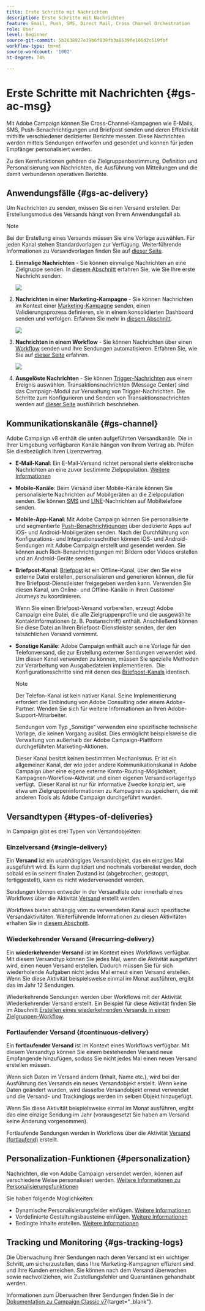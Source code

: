 ```yaml
---
title: Erste Schritte mit Nachrichten
description: Erste Schritte mit Nachrichten
feature: Email, Push, SMS, Direct Mail, Cross Channel Orchestration
role: User
level: Beginner
source-git-commit: 5b2638927e39b6f839fb3a8639fe106d2c519fbf
workflow-type: tm+mt
source-wordcount: '1002'
ht-degree: 74%

---
```


# Erste Schritte mit Nachrichten {#gs-ac-msg}

Mit Adobe Campaign können Sie Cross-Channel-Kampagnen wie E-Mails, SMS, Push-Benachrichtigungen und Briefpost senden und deren Effektivität mithilfe verschiedener dedizierter Berichte messen. Diese Nachrichten werden mittels Sendungen entworfen und gesendet und können für jeden Empfänger personalisiert werden.

Zu den Kernfunktionen gehören die Zielgruppenbestimmung, Definition und Personalisierung von Nachrichten, die Ausführung von Mitteilungen und die damit verbundenen operativen Berichte.

## Anwendungsfälle {#gs-ac-delivery}

Um Nachrichten zu senden, müssen Sie einen Versand erstellen. Der Erstellungsmodus des Versands hängt von Ihrem Anwendungsfall ab.

>[!NOTE]
>
>Bei der Erstellung eines Versands müssen Sie eine Vorlage auswählen. Für jeden Kanal stehen Standardvorlagen zur Verfügung. Weiterführende Informationen zu Versandvorlagen finden Sie auf [dieser Seite](../send/create-templates.md).

1. **Einmalige Nachrichten** - Sie können einmalige Nachrichten an eine Zielgruppe senden. In [diesem Abschnitt](create-message.md) erfahren Sie, wie Sie Ihre erste Nachricht senden.

   ![](assets/send-email.png)

1. **Nachrichten in einer Marketing-Kampagne** - Sie können Nachrichten im Kontext einer [Marketing-Kampagne](campaigns.md) senden, einen Validierungsprozess definieren, sie in einem konsolidierten Dashboard senden und verfolgen. Erfahren Sie mehr in [diesem Abschnitt](../../automation/campaigns/marketing-campaign-deliveries.md).

   ![](assets/deliveries-in-a-campaign.png)

1. **Nachrichten in einem Workflow** - Sie können Nachrichten über einen [Workflow](../config/workflows.md) senden und Ihre Sendungen automatisieren. Erfahren Sie, wie Sie auf [dieser Seite](../../automation/workflow/delivery.md) erfahren.

   ![](assets/send-in-a-wf.png)

1. **Ausgelöste Nachrichten** - Sie können [Trigger-Nachrichten](../send/transactional.md) aus einem Ereignis auswählen. Transaktionsnachrichten (Message Center) sind das Campaign-Modul zur Verwaltung von Trigger-Nachrichten. Die Schritte zum Konfigurieren und Senden von Transaktionsnachrichten werden auf [dieser Seite](../send/transactional.md) ausführlich beschrieben.

## Kommunikationskanäle {#gs-channel}

Adobe Campaign v8 enthält die unten aufgeführten Versandkanäle. Die in Ihrer Umgebung verfügbaren Kanäle hängen von Ihrem Vertrag ab. Prüfen Sie diesbezüglich Ihren Lizenzvertrag.

* **E-Mail-Kanal**: Ein E-Mail-Versand richtet personalisierte elektronische Nachrichten an eine zuvor bestimmte Zielpopulation. [Weitere Informationen](../send/email.md)

* **Mobile-Kanäle**: Beim Versand über Mobile-Kanäle können Sie personalisierte Nachrichten auf Mobilgeräten an die Zielpopulation senden. Sie können [SMS](../send/sms/sms.md) und [LINE](../send/line.md)-Nachrichten auf Mobiltelefone senden.

* **Mobile-App-Kanal**: Mit Adobe Campaign können Sie personalisierte und segmentierte [Push-Benachrichtigungen](../send/push.md) über dedizierte Apps auf iOS- und Android-Mobilgeräten senden. Nach der Durchführung von Konfigurations- und Integrationsschritten können iOS- und Android-Sendungen mit Adobe Campaign erstellt und gesendet werden. Sie können auch Rich-Benachrichtigungen mit Bildern oder Videos erstellen und an Android-Geräte senden.

* **Briefpost-Kanal**: [Briefpost](../send/direct-mail.md) ist ein Offline-Kanal, über den Sie eine externe Datei erstellen, personalisieren und generieren können, die für Ihre Briefpost-Dienstleister freigegeben werden kann. Verwenden Sie diesen Kanal, um Online- und Offline-Kanäle in Ihren Customer Journeys zu koordinieren.

  Wenn Sie einen Briefpost-Versand vorbereiten, erzeugt Adobe Campaign eine Datei, die alle Zielgruppenprofile und die ausgewählte Kontaktinformationen (z. B. Postanschrift) enthält. Anschließend können Sie diese Datei an Ihren Briefpost-Dienstleister senden, der den tatsächlichen Versand vornimmt.


* **Sonstige Kanäle**: Adobe Campaign enthält auch eine Vorlage für den Telefonversand, die zur Erstellung externer Sendungen verwendet wird. Um diesen Kanal verwenden zu können, müssen Sie spezielle Methoden zur Verarbeitung von Ausgabedateien implementieren.  Die Konfigurationsschritte sind mit denen des [Briefpost-Kanals](../send/direct-mail.md) identisch.

  >[!NOTE]
  >
  >Der Telefon-Kanal ist kein nativer Kanal. Seine Implementierung erfordert die Einbindung von Adobe Consulting oder einem Adobe-Partner. Wenden Sie sich für weitere Informationen an Ihren Adobe-Support-Mitarbeiter.

  Sendungen vom Typ „Sonstige“ verwenden eine spezifische technische Vorlage, die keinen Vorgang auslöst. Dies ermöglicht beispielsweise die Verwaltung von außerhalb der Adobe Campaign-Plattform durchgeführten Marketing-Aktionen.

  Dieser Kanal besitzt keinen bestimmten Mechanismus. Er ist ein allgemeiner Kanal, der wie jeder andere Kommunikationskanal in Adobe Campaign über eine eigene externe Konto-Routing-Möglichkeit, Kampagnen-Workflow-Aktivität und einen eigenen Versandvorlagentyp verfügt.  Dieser Kanal ist nur für informative Zwecke konzipiert, wie etwa um Zielgruppeninformationen zu Kampagnen zu speichern, die mit anderen Tools als Adobe Campaign durchgeführt wurden.

## Versandtypen {#types-of-deliveries}

In Campaign gibt es drei Typen von Versandobjekten:

### Einzelversand {#single-delivery}

Ein **Versand** ist ein unabhängiges Versandobjekt, das ein einziges Mal ausgeführt wird. Es kann dupliziert und nochmals vorbereitet werden, doch sobald es in seinem finalen Zustand ist (abgebrochen, gestoppt, fertiggestellt), kann es nicht wiederverwendet werden.

Sendungen können entweder in der Versandliste oder innerhalb eines Workflows über die Aktivität [Versand](../../automation/workflow/delivery.md) erstellt werden.

Workflows bieten abhängig vom zu verwendeten Kanal auch spezifische Versandaktivitäten. Weiterführende Informationen zu diesen Aktivitäten erhalten Sie in [diesem Abschnitt](../../automation/workflow/cross-channel-deliveries.md).

### Wiederkehrender Versand {#recurring-delivery}

Ein **wiederkehrender Versand** ist im Kontext eines Workflows verfügbar. Mit diesem Versandtyp können Sie jedes Mal, wenn die Aktivität ausgeführt wird, einen neuen Versand erstellen. Dadurch müssen Sie für sich wiederholende Aufgaben nicht jedes Mal erneut einen Versand erstellen.  Wenn Sie diese Aktivität beispielsweise einmal im Monat ausführen, ergibt das im Jahr 12 Sendungen.

Wiederkehrende Sendungen werden über Workflows mit der Aktivität [](../../automation/workflow/recurring-delivery.md)Wiederkehrender Versand erstellt. Ein Beispiel für diese Aktivität finden Sie im Abschnitt [Erstellen eines wiederkehrenden Versands in einem Zielgruppen-Workflow](../../automation/workflow/send-a-birthday-email.md).

### Fortlaufender Versand {#continuous-delivery}

Ein **fortlaufender Versand** ist im Kontext eines Workflows verfügbar. Mit diesem Versandtyp können Sie einem bestehenden Versand neue Empfangende hinzufügen, sodass Sie nicht jedes Mal einen neuen Versand erstellen müssen.

Wenn sich Daten im Versand ändern (Inhalt, Name etc.), wird bei der Ausführung des Versands ein neues Versandobjekt erstellt. Wenn keine Daten geändert wurden, wird dasselbe Versandobjekt erneut verwendet und die Versand- und Trackinglogs werden im selben Objekt hinzugefügt.

Wenn Sie diese Aktivität beispielsweise einmal im Monat ausführen, ergibt das eine einzige Sendung im Jahr (vorausgesetzt Sie haben am Versand keine Änderung vorgenommen).

Fortlaufende Sendungen werden in Workflows über die Aktivität [Versand (fortlaufend)](../../automation/workflow/continuous-delivery.md) erstellt.

## Personalization-Funktionen {#personalization}

Nachrichten, die von Adobe Campaign versendet werden, können auf verschiedene Weise personalisiert werden. [Weitere Informationen zu Personalisierungsfunktionen](../send/personalize.md)

Sie haben folgende Möglichkeiten:

* Dynamische Personalisierungsfelder einfügen. [Weitere Informationen](../send/personalization-fields.md)
* Vordefinierte Gestaltungsbausteine einfügen. [Weitere Informationen](../send/personalization-blocks.md)
* Bedingte Inhalte erstellen. [Weitere Informationen](../send/conditions.md)


## Tracking und Monitoring {#gs-tracking-logs}

Die Überwachung Ihrer Sendungen nach deren Versand ist ein wichtiger Schritt, um sicherzustellen, dass Ihre Marketing-Kampagnen effizient sind und Ihre Kunden erreichen. Sie können nach dem Versand überwachen sowie nachvollziehen, wie Zustellungsfehler und Quarantänen gehandhabt werden.

Informationen zum Überwachen Ihrer Sendungen finden Sie in der [Dokumentation zu Campaign Classic v7](https://experienceleague.adobe.com/docs/campaign-classic/using/sending-messages/monitoring-deliveries/about-delivery-monitoring.html?lang=de#sending-messages){target="_blank"}.

